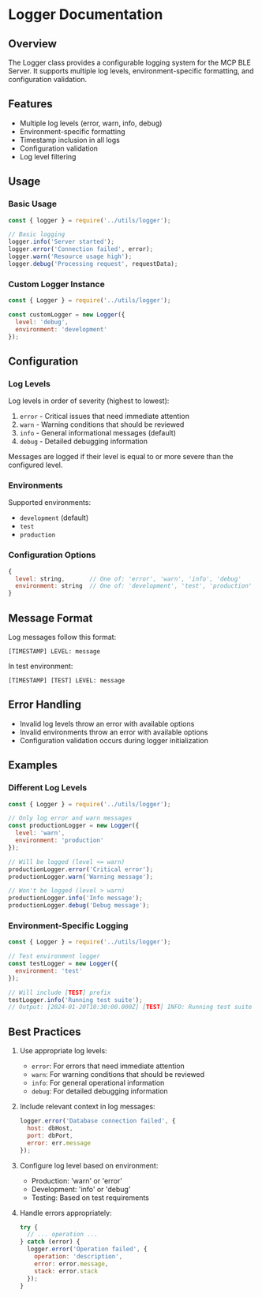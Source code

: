 # Logger Documentation

## Overview
The Logger class provides a configurable logging system for the MCP BLE Server. It supports multiple log levels, environment-specific formatting, and configuration validation.

## Features
- Multiple log levels (error, warn, info, debug)
- Environment-specific formatting
- Timestamp inclusion in all logs
- Configuration validation
- Log level filtering

## Usage

### Basic Usage
```javascript
const { logger } = require('../utils/logger');

// Basic logging
logger.info('Server started');
logger.error('Connection failed', error);
logger.warn('Resource usage high');
logger.debug('Processing request', requestData);
```

### Custom Logger Instance
```javascript
const { Logger } = require('../utils/logger');

const customLogger = new Logger({
  level: 'debug',
  environment: 'development'
});
```

## Configuration

### Log Levels
Log levels in order of severity (highest to lowest):
1. `error` - Critical issues that need immediate attention
2. `warn` - Warning conditions that should be reviewed
3. `info` - General informational messages (default)
4. `debug` - Detailed debugging information

Messages are logged if their level is equal to or more severe than the configured level.

### Environments
Supported environments:
- `development` (default)
- `test`
- `production`

### Configuration Options
```javascript
{
  level: string,       // One of: 'error', 'warn', 'info', 'debug'
  environment: string  // One of: 'development', 'test', 'production'
}
```

## Message Format
Log messages follow this format:
```
[TIMESTAMP] LEVEL: message
```

In test environment:
```
[TIMESTAMP] [TEST] LEVEL: message
```

## Error Handling
- Invalid log levels throw an error with available options
- Invalid environments throw an error with available options
- Configuration validation occurs during logger initialization

## Examples

### Different Log Levels
```javascript
const { Logger } = require('../utils/logger');

// Only log error and warn messages
const productionLogger = new Logger({
  level: 'warn',
  environment: 'production'
});

// Will be logged (level <= warn)
productionLogger.error('Critical error');
productionLogger.warn('Warning message');

// Won't be logged (level > warn)
productionLogger.info('Info message');
productionLogger.debug('Debug message');
```

### Environment-Specific Logging
```javascript
const { Logger } = require('../utils/logger');

// Test environment logger
const testLogger = new Logger({
  environment: 'test'
});

// Will include [TEST] prefix
testLogger.info('Running test suite');
// Output: [2024-01-20T10:30:00.000Z] [TEST] INFO: Running test suite
```

## Best Practices
1. Use appropriate log levels:
   - `error`: For errors that need immediate attention
   - `warn`: For warning conditions that should be reviewed
   - `info`: For general operational information
   - `debug`: For detailed debugging information

2. Include relevant context in log messages:
   ```javascript
   logger.error('Database connection failed', {
     host: dbHost,
     port: dbPort,
     error: err.message
   });
   ```

3. Configure log level based on environment:
   - Production: 'warn' or 'error'
   - Development: 'info' or 'debug'
   - Testing: Based on test requirements

4. Handle errors appropriately:
   ```javascript
   try {
     // ... operation ...
   } catch (error) {
     logger.error('Operation failed', {
       operation: 'description',
       error: error.message,
       stack: error.stack
     });
   }
   ``` 